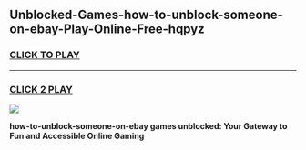 
## Unblocked-Games-how-to-unblock-someone-on-ebay-Play-Online-Free-hqpyz
<h3>
<a href="https://premium76.site?title=how-to-unblock-someone-on-ebay&ref=26A">CLICK TO PLAY</a></h3>
<hr>

<h3>
<a href="https://premium76.site?title=how-to-unblock-someone-on-ebay&ref=26A">CLICK 2 PLAY</a>
  
</h3>

<a href="https://premium76.site?title=how-to-unblock-someone-on-ebay&ref=26A"><img src="https://clearcache.store/games.png"></a>


**how-to-unblock-someone-on-ebay games unblocked: Your Gateway to Fun and Accessible Online Gaming**
